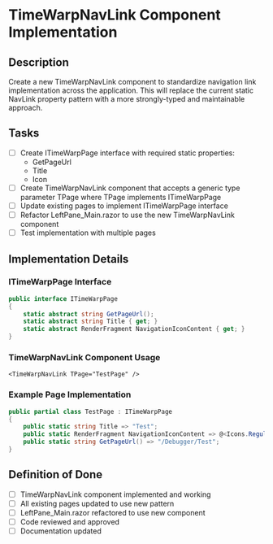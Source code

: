 # TimeWarpNavLink Component Implementation

## Description
Create a new TimeWarpNavLink component to standardize navigation link implementation across the application. This will replace the current static NavLink property pattern with a more strongly-typed and maintainable approach.

## Tasks
- [ ] Create ITimeWarpPage interface with required static properties:
  - GetPageUrl
  - Title
  - Icon
- [ ] Create TimeWarpNavLink component that accepts a generic type parameter TPage where TPage implements ITimeWarpPage
- [ ] Update existing pages to implement ITimeWarpPage interface
- [ ] Refactor LeftPane_Main.razor to use the new TimeWarpNavLink component
- [ ] Test implementation with multiple pages

## Implementation Details
### ITimeWarpPage Interface
```csharp
public interface ITimeWarpPage
{
    static abstract string GetPageUrl();
    static abstract string Title { get; }
    static abstract RenderFragment NavigationIconContent { get; }
}
```

### TimeWarpNavLink Component Usage
```razor
<TimeWarpNavLink TPage="TestPage" />
```

### Example Page Implementation
```csharp
public partial class TestPage : ITimeWarpPage
{
    public static string Title => "Test";
    public static RenderFragment NavigationIconContent => @<Icons.Regular.Size20.Question />;
    public static string GetPageUrl() => "/Debugger/Test";
}
```

## Definition of Done
- [ ] TimeWarpNavLink component implemented and working
- [ ] All existing pages updated to use new pattern
- [ ] LeftPane_Main.razor refactored to use new component
- [ ] Code reviewed and approved
- [ ] Documentation updated
